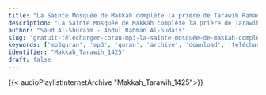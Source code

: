 ```yaml
---
title: "La Sainte Mosquée de Makkah complète la prière de Tarawih Ramadan 1425"
description: "La Sainte Mosquée de Makkah complète la prière de Tarawih Ramadan 1425"
author: "Saud Al-Shuraim - Abdul Rahman Al-Sudais"
slug: "gratuit-télécharger-coran-mp3-la-sainte-mosquée-de-makkah-complète-la-prière-de-tarawih-ramadan-1425"
keywords: ['mp3quran', 'mp3', 'quran', 'archive', 'download', 'télécharger', 'coran', 'islam', 'al-Shuraym', 'al-Muaiqly', 'as-Sudays', 'al-Juhany', 'taraweeh', 'Makkah', 'Tarawih', 'ماهر', 'المعيقلي', 'سعود', 'الشريم', 'عبد', 'الرحمن', 'السديس', 'عبدالله', 'عواد', 'الجهني', 'مصحف', 'الحرم', 'المكي', 'كاملا', 'من', 'صلاة', 'تراويح', 'رمضان', '1425', 'قرآن', 'مصحف', 'مرتل', 'مجود', 'القرآن', 'الكريم', 'المصحف', 'المرتل', 'المجود', 'إسلام', 'تحميل']
identifier: "Makkah_Tarawih_1425"
draft: false
---
```


{{< audioPlaylistInternetArchive "Makkah_Tarawih_1425">}}
